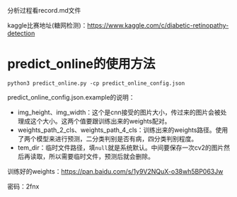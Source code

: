 分析过程看record.md文件

kaggle比赛地址(糖网检测)：https://www.kaggle.com/c/diabetic-retinopathy-detection

# predict_online的使用方法
```
python3 predict_online.py -cp predict_online_config.json
```

predict_online_config.json.example的说明：

* img_height、img_width：这个是cnn接受的图片大小，传过来的图片会被处理成这个大小。这两个值要跟训练出来的weights配对。
* weights_path_2_cls、weights_path_4_cls：训练出来的weights路径。使用了两个模型来进行预测，二分类判别是否有病，四分类判别程度。
* tem_dir：临时文件路径，填`null`就是系统默认。中间要保存一次cv2的图片然后再读取，所以需要临时文件，预测后就会删除。

训练好的weights：https://pan.baidu.com/s/1y9V2NQuX-o38wh5BP063Jw 

密码：2fnx